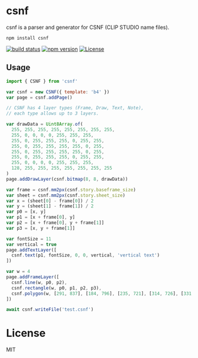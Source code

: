 # csnf

csnf is a parser and generator for CSNF (CLIP STUDIO name files).
```
npm install csnf
```

[![build status](https://secure.travis-ci.org/funige/csnf.png)](http://travis-ci.org/funige/csnf)
[![npm version](https://badge.fury.io/js/csnf.svg)](https://badge.fury.io/js/csnf)
[![License](https://img.shields.io/badge/license-MIT-blue.svg)](http://opensource.org/licenses/MIT)

## Usage

``` js
import { CSNF } from 'csnf'

var csnf = new CSNF({ template: 'b4' })
var page = csnf.addPage()

// CSNF has 4 layer types (Frame, Draw, Text, Note),
// each type allows up to 3 layers.

var drawData = Uint8Array.of(
  255, 255, 255, 255, 255, 255, 255, 255,
  255, 0, 0, 0, 0, 255, 255, 255,
  255, 0, 255, 255, 255, 0, 255, 255,
  255, 0, 255, 255, 255, 255, 0, 255,
  255, 0, 255, 255, 255, 255, 0, 255,
  255, 0, 255, 255, 255, 0, 255, 255,
  255, 0, 0, 0, 0, 255, 255, 255,
  128, 255, 255, 255, 255, 255, 255, 255
)
page.addDrawLayer(csnf.bitmap(8, 8, drawData))

var frame = csnf.mm2px(csnf.story.baseframe_size)
var sheet = csnf.mm2px(csnf.story.sheet_size)
var x = (sheet[0] - frame[0]) / 2
var y = (sheet[1] - frame[1]) / 2
var p0 = [x, y]
var p1 = [x + frame[0], y]
var p2 = [x + frame[0], y + frame[1]]
var p3 = [x, y + frame[1]]

var fontSize = 11
var vertical = true
page.addTextLayer([
  csnf.text(p1, fontSize, 0, 0, vertical, 'vertical text')
])

var w = 4
page.addFrameLayer([
  csnf.line(w, p0, p2),
  csnf.rectangle(w, p0, p1, p2, p3),
  csnf.polygon(w, [291, 837], [184, 796], [235, 721], [314, 726], [331, 807])
])

await csnf.writeFile('test.csnf')
```

# License

MIT
